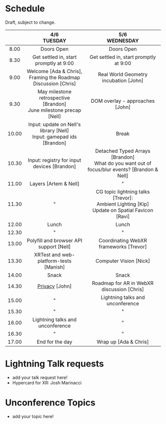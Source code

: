 # Schedule

Draft, subject to change.

|       |                       4/6 <br /> TUESDAY                                  |                       5/6 <br /> WEDNESDAY                   |
|:-----:|:-------------------------------------------------------------------------:|:-------------------------------------------------------------:|
|  8.00 | Doors Open                                                                | Doors Open                                                    |
|  8.30 | Get settled in, start promptly at 9:00                                    | Get settled in, start promptly at 9:00                        |
|  9.00 | Welcome [Ada & Chris],<br />Framing the Roadmap Discussion [Chris]        | Real World Geometry incubation [John]                         |
|  9.30 | May milestone retrospective [Brandon]<br />June milestone precap [Nell]   | DOM overlay - approaches [John]                            |
| 10.00 | Input: update on Nell's library [Nell]<br />Input: gamepad ids [Brandon]  | Break                   |
| 10.30 | Input: registry for input devices [Brandon]                               | Detached Typed Arrays [Brandon]<br />What do you want out of focus/blur events? [Brandon & Nell]|
| 11.00 | Layers [Artem & Nell]                                                     |  " |
| 11.30 |    "                                                                      |  CG topic lightning talks [Trevor]:<br />Ambient Lighting [Kip]<br />Update on Spatial Favicon [Ravi] |
| 12.00 | Lunch                                                                     | Lunch                                                         |
| 12.30 |    "                                                                      |  "                                                            |
| 13.00 | Polyfill and browser API support [Nell]                                   | Coordinating WebXR frameworks [Trevor]                        |
| 13.30 | XRTest and web-platform-tests [Manish]                                    | Computer Vision [Nick]                                        |
| 14.00 | Snack                                                                     | Snack                                                         |
| 14.30 | [Privacy](https://github.com/immersive-web/webxr/pull/638/files?short_path=472fbcc#diff-472fbcc4786b1b90047b02fd8e7bdc17) [John]  | Roadmap for AR in WebXR discussion [Chris]                              |
| 15.00 |    "                                                                      | Lightning talks and unconference                              |
| 15.30 |    "                                                                      |              "                                                |
| 16.00 | Lightning talks and unconference                                          |              "                                                |
| 16.30 |    "                                                                      |              "                                                |
| 17.00 | End for the day                                                           | Wrap up [Ada & Chris]                                         |
                                                                                    

# Lightning Talk requests
  * add your talk request here!
  * Hypercard for XR: Josh Marinacci

# Unconference Topics
  * add your topic here!
